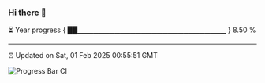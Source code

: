 ### Hi there 👋

⏳ Year progress { ██▁▁▁▁▁▁▁▁▁▁▁▁▁▁▁▁▁▁▁▁▁▁▁▁▁▁▁▁ } 8.50 %

---

⏰ Updated on Sat, 01 Feb 2025 00:55:51 GMT

![Progress Bar CI](https://github.com/code-lakshay/GitHub-Actions-Demo/workflows/Progress%20Bar%20CI/badge.svg)
